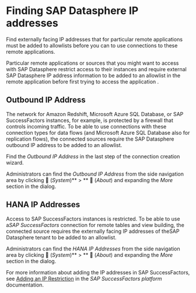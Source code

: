 <!-- loio0934f7ed9a534e638299f53ab60866ae -->

<link rel="stylesheet" type="text/css" href="../css/sap-icons.css"/>

# Finding SAP Datasphere IP addresses

Find externally facing IP addresses that for particular remote applications must be added to allowlists before you can to use connections to these remote applications.

Particular remote applications or sources that you might want to access with SAP Datasphere restrict access to their instances and require external SAP Datasphere IP address information to be added to an allowlist in the remote application before first trying to access the application .



<a name="loio0934f7ed9a534e638299f53ab60866ae__section_dlm_gpv_y4b"/>

## Outbound IP Address

The network for Amazon Redshift, Microsoft Azure SQL Database, or SAP SuccessFactors instances, for example, is protected by a firewall that controls incoming traffic. To be able to use connections with these connection types for data flows \(and Microsoft Azure SQL Database also for replication flows\), the connected sources require the SAP Datasphere outbound IP address to be added to an allowlist.

Find the *Outbound IP Address* in the last step of the connection creation wizard.

Administrators can find the *Outbound IP Address* from the side navigation area by clicking <span class="FPA-icons-V3"></span> \(*System*\)** \> ** <span class="FPA-icons-V3"></span> \(*About*\) and expanding the *More* section in the dialog.



<a name="loio0934f7ed9a534e638299f53ab60866ae__section_itp_3pv_y4b"/>

## HANA IP Addresses

Access to SAP SuccessFactors instances is restricted. To be able to use a*SAP SuccessFactors* connection for remote tables and view building, the connected source requires the externally facing IP addresses of theSAP Datasphere tenant to be added to an allowlist.

Administrators can find the *HANA IP Addresses* from the side navigation area by clicking <span class="FPA-icons-V3"></span> \(*System*\)** \> ** <span class="FPA-icons-V3"></span> \(*About*\) and expanding the *More* section in the dialog.

For more information about adding the IP addresses in SAP SuccessFactors, see [Adding an IP Restriction](https://help.sap.com/viewer/DRAFT/bf014ed11dae45ecae6f8c6e42fa68bb/latest/en-US/34a127f33b504201b7da29a112f21bc5.html) in the *SAP SuccessFactors platform* documentation.

